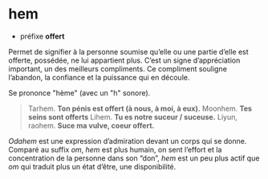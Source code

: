 # hem
- préfixe **offert**

Permet de signifier à la personne soumise qu’elle ou une partie d’elle est offerte, possédée, ne lui appartient plus. C’est un signe d’appréciation important, un des meilleurs compliments. Ce compliment souligne l’abandon, la confiance et la puissance qui en découle.

Se prononce "hème" (avec un "h" sonore).

> Tarhem. **Ton pénis est offert (à nous, à moi, à eux).**
> Moonhem. **Tes seins sont offerts**
> Lihem. **Tu es notre suceur / suceuse.**
> Liyun, raohem. **Suce ma vulve, coeur offert.**

*Odahem* est une expression d’admiration devant un corps qui se donne. Comparé au suffix *om*, *hem* est plus humain, on sent l’effort et la concentration de la personne dans son “don”, *hem* est un peu plus actif que *om* qui traduit plus un état d’être, une disponibilité.